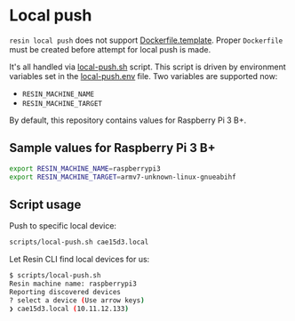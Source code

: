 # Local push

`resin local push` does not support [Dockerfile.template](../Dockerfile.template). Proper `Dockerfile`
must be created before attempt for local push is made.

It's all handled via [local-push.sh](../scripts/local-push.sh) script. This script is driven by
environment variables set in the [local-push.env](../local-push.env) file. Two variables are supported now:

* `RESIN_MACHINE_NAME`
* `RESIN_MACHINE_TARGET`

By default, this repository contains values for Raspberry Pi 3 B+. 

## Sample values for Raspberry Pi 3 B+

```bash
export RESIN_MACHINE_NAME=raspberrypi3
export RESIN_MACHINE_TARGET=armv7-unknown-linux-gnueabihf
```

## Script usage

Push to specific local device:

```bash
scripts/local-push.sh cae15d3.local
```

Let Resin CLI find local devices for us:

```bash
$ scripts/local-push.sh
Resin machine name: raspberrypi3
Reporting discovered devices
? select a device (Use arrow keys)
❯ cae15d3.local (10.11.12.133)
```
